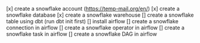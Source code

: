 [x] create a snowflake account (https://temp-mail.org/en/)
[x] create a snowflake database
[x] create a snowflake warehouse
[] create a snowflake table using dbt (run dbt init first)
[] install airflow
[] create a snowflake connection in airflow
[] create a snowflake operator in airflow
[] create a snowflake task in airflow
[] create a snowflake DAG in airflow
